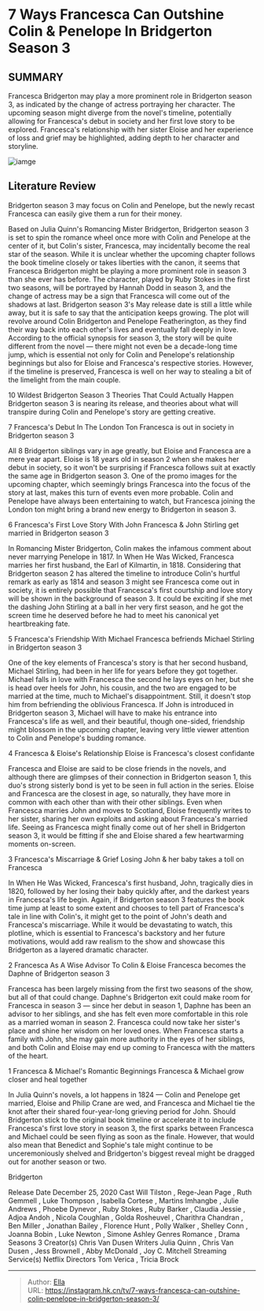 # 7 Ways Francesca Can Outshine Colin &amp; Penelope In Bridgerton Season 3


## SUMMARY 


 Francesca Bridgerton may play a more prominent role in Bridgerton season 3, as indicated by the change of actress portraying her character. 
 The upcoming season might diverge from the novel&#39;s timeline, potentially allowing for Francesca&#39;s debut in society and her first love story to be explored. 
 Francesca&#39;s relationship with her sister Eloise and her experience of loss and grief may be highlighted, adding depth to her character and storyline. 

![iamge](https://static1.srcdn.com/wordpress/wp-content/uploads/2024/01/bridgerton-season-3-francesca-story-colin-penelope.jpg)

## Literature Review
Bridgerton season 3 may focus on Colin and Penelope, but the newly recast Francesca can easily give them a run for their money.



Based on Julia Quinn&#39;s Romancing Mister Bridgerton, Bridgerton season 3 is set to spin the romance wheel once more with Colin and Penelope at the center of it, but Colin&#39;s sister, Francesca, may incidentally become the real star of the season. While it is unclear whether the upcoming chapter follows the book timeline closely or takes liberties with the canon, it seems that Francesca Bridgerton might be playing a more prominent role in season 3 than she ever has before. The character, played by Ruby Stokes in the first two seasons, will be portrayed by Hannah Dodd in season 3, and the change of actress may be a sign that Francesca will come out of the shadows at last.
Bridgerton season 3&#39;s May release date is still a little while away, but it is safe to say that the anticipation keeps growing. The plot will revolve around Colin Bridgerton and Penelope Featherington, as they find their way back into each other&#39;s lives and eventually fall deeply in love. According to the official synopsis for season 3, the story will be quite different from the novel — there might not even be a decade-long time jump, which is essential not only for Colin and Penelope&#39;s relationship beginnings but also for Eloise and Francesca&#39;s respective stories. However, if the timeline is preserved, Francesca is well on her way to stealing a bit of the limelight from the main couple.
            

 10 Wildest Bridgerton Season 3 Theories That Could Actually Happen 
Bridgerton season 3 is nearing its release, and theories about what will transpire during Colin and Penelope&#39;s story are getting creative.




 7  Francesca&#39;s Debut In The London Ton 
Francesca is out in society in Bridgerton season 3



All 8 Bridgerton siblings vary in age greatly, but Eloise and Francesca are a mere year apart. Eloise is 18 years old in season 2 when she makes her debut in society, so it won&#39;t be surprising if Francesca follows suit at exactly the same age in Bridgerton season 3. One of the promo images for the upcoming chapter, which seemingly brings Francesca into the focus of the story at last, makes this turn of events even more probable. Colin and Penelope have always been entertaining to watch, but Francesca joining the London ton might bring a brand new energy to Bridgerton in season 3.




 6  Francesca&#39;s First Love Story With John 
Francesca &amp; John Stirling get married in Bridgerton season 3
        

In Romancing Mister Bridgerton, Colin makes the infamous comment about never marrying Penelope in 1817. In When He Was Wicked, Francesca marries her first husband, the Earl of Kilmartin, in 1818. Considering that Bridgerton season 2 has altered the timeline to introduce Colin&#39;s hurtful remark as early as 1814 and season 3 might see Francesca come out in society, it is entirely possible that Francesca&#39;s first courtship and love story will be shown in the background of season 3. It could be exciting if she met the dashing John Stirling at a ball in her very first season, and he got the screen time he deserved before he had to meet his canonical yet heartbreaking fate.



 5  Francesca&#39;s Friendship With Michael 
Francesca befriends Michael Stirling in Bridgerton season 3
        

One of the key elements of Francesca&#39;s story is that her second husband, Michael Stirling, had been in her life for years before they got together. Michael falls in love with Francesca the second he lays eyes on her, but she is head over heels for John, his cousin, and the two are engaged to be married at the time, much to Michael&#39;s disappointment. Still, it doesn&#39;t stop him from befriending the oblivious Francesca. If John is introduced in Bridgerton season 3, Michael will have to make his entrance into Francesca&#39;s life as well, and their beautiful, though one-sided, friendship might blossom in the upcoming chapter, leaving very little viewer attention to Colin and Penelope&#39;s budding romance.



 4  Francesca &amp; Eloise&#39;s Relationship 
Eloise is Francesca&#39;s closest confidante



Francesca and Eloise are said to be close friends in the novels, and although there are glimpses of their connection in Bridgerton season 1, this duo&#39;s strong sisterly bond is yet to be seen in full action in the series. Eloise and Francesca are the closest in age, so naturally, they have more in common with each other than with their other siblings. Even when Francesca marries John and moves to Scotland, Eloise frequently writes to her sister, sharing her own exploits and asking about Francesca&#39;s married life. Seeing as Francesca might finally come out of her shell in Bridgerton season 3, it would be fitting if she and Eloise shared a few heartwarming moments on-screen.




 3  Francesca&#39;s Miscarriage &amp; Grief 
Losing John &amp; her baby takes a toll on Francesca
        

In When He Was Wicked, Francesca&#39;s first husband, John, tragically dies in 1820, followed by her losing their baby quickly after, and the darkest years in Francesca&#39;s life begin. Again, if Bridgerton season 3 features the book time jump at least to some extent and chooses to tell part of Francesca&#39;s tale in line with Colin&#39;s, it might get to the point of John&#39;s death and Francesca&#39;s miscarriage. While it would be devastating to watch, this plotline, which is essential to Francesca&#39;s backstory and her future motivations, would add raw realism to the show and showcase this Bridgerton as a layered dramatic character.



 2  Francesca As A Wise Advisor To Colin &amp; Eloise 
Francesca becomes the Daphne of Bridgerton season 3
        

Francesca has been largely missing from the first two seasons of the show, but all of that could change. Daphne&#39;s Bridgerton exit could make room for Francesca in season 3 — since her debut in season 1, Daphne has been an advisor to her siblings, and she has felt even more comfortable in this role as a married woman in season 2. Francesca could now take her sister&#39;s place and shine her wisdom on her loved ones. When Francesca starts a family with John, she may gain more authority in the eyes of her siblings, and both Colin and Eloise may end up coming to Francesca with the matters of the heart.



 1  Francesca &amp; Michael&#39;s Romantic Beginnings 
Francesca &amp; Michael grow closer and heal together
        

In Julia Quinn&#39;s novels, a lot happens in 1824 — Colin and Penelope get married, Eloise and Philip Crane are wed, and Francesca and Michael tie the knot after their shared four-year-long grieving period for John. Should Bridgerton stick to the original book timeline or accelerate it to include Francesca&#39;s first love story in season 3, the first sparks between Francesca and Michael could be seen flying as soon as the finale. However, that would also mean that Benedict and Sophie&#39;s tale might continue to be unceremoniously shelved and Bridgerton&#39;s biggest reveal might be dragged out for another season or two.
        


 Bridgerton 

 Release Date   December 25, 2020    Cast   Will Tilston , Rege-Jean Page , Ruth Gemmell , Luke Thompson , Isabella Cortese , Martins Imhangbe , Julie Andrews , Phoebe Dynevor , Ruby Stokes , Ruby Barker , Claudia Jessie , Adjoa Andoh , Nicola Coughlan , Golda Rosheuvel , Charithra Chandran , Ben Miller , Jonathan Bailey , Florence Hunt , Polly Walker , Shelley Conn , Joanna Bobin , Luke Newton , Simone Ashley    Genres   Romance , Drama    Seasons   3    Creator(s)   Chris Van Dusen    Writers   Julia Quinn , Chris Van Dusen , Jess Brownell , Abby McDonald , Joy C. Mitchell    Streaming Service(s)   Netflix    Directors   Tom Verica , Tricia Brock    





---

> Author: [Ella](https://instagram.hk.cn/)  
> URL: https://instagram.hk.cn/tv/7-ways-francesca-can-outshine-colin-penelope-in-bridgerton-season-3/  

